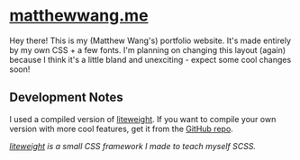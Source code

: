 # [matthewwang.me](https://matthewwang.me)

Hey there! This is my (Matthew Wang's) portfolio website. It's made entirely by my own CSS + a few fonts. I'm planning on changing this layout (again) because I think it's a little bland and unexciting - expect some cool changes soon!

## Development Notes

I used a compiled version of [liteweight](https://github.com/malsf21/liteweight/). If you want to compile your own version with more cool features, get it from the [GitHub repo](https://github.com/malsf21/liteweight/).

*[liteweight](https://github.com/malsf21/liteweight/) is a small CSS framework I made to teach myself SCSS.*
